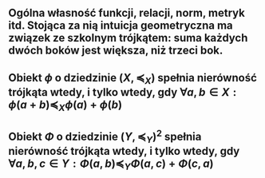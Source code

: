 ## Ogólna własność funkcji, relacji, norm, metryk itd. Stojąca za nią intuicja geometryczna ma związek ze szkolnym trójkątem: suma każdych dwóch boków jest większa, niż trzeci bok.
## Obiekt $\phi$ o dziedzinie $(X,\preceq_X)$ spełnia nierówność trójkąta wtedy, i tylko wtedy, gdy $\forall a,b \in X:\phi(a+b) \preceq_X \phi(a)+\phi(b)$

## Obiekt $\Phi$ o dziedzinie $(Y,\preceq_Y)^2$ spełnia nierówność trójkąta wtedy, i tylko wtedy, gdy $\forall a,b,c \in Y:\Phi(a,b) \preceq_Y \Phi(a,c)+\Phi(c,a)$